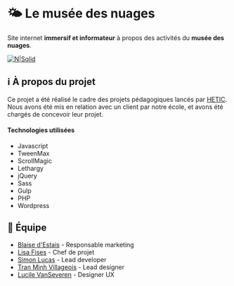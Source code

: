 🌤 Le musée des nuages
==============
Site internet **immersif et informateur** à propos des activités du **musée des nuages**.

[![N|Solid](http://image.noelshack.com/fichiers/2018/25/3/1529455605-a837b4f.png)](https://museedesnuages.fr/)

## ℹ️ À propos du projet
Ce projet a été réalisé le cadre des projets pédagogiques lancés par [HETIC](https://hetic.net). Nous avons été mis en relation avec un client par notre école, et avons été chargés de concevoir leur projet.

#### Technologies utilisées
- Javascript
- TweenMax
- ScrollMagic
- Lethargy
- jQuery
- Sass
- Gulp
- PHP
- Wordpress

## 🧙‍ Équipe
- [Blaise d'Estais](https://medium.com/@D.Blaise) - Responsable marketing
- [Lisa Fises](https://dribbble.com/lisafises) - Chef de projet
- [Simon Lucas](https://github.com/Reelwens) - Lead developer
- [Tran Minh Villageois](https://dribbble.com/tranminhvillageois) - Lead designer
- [Lucile VanSeveren](https://www.behance.net/lucilevans8ed4) - Designer UX

